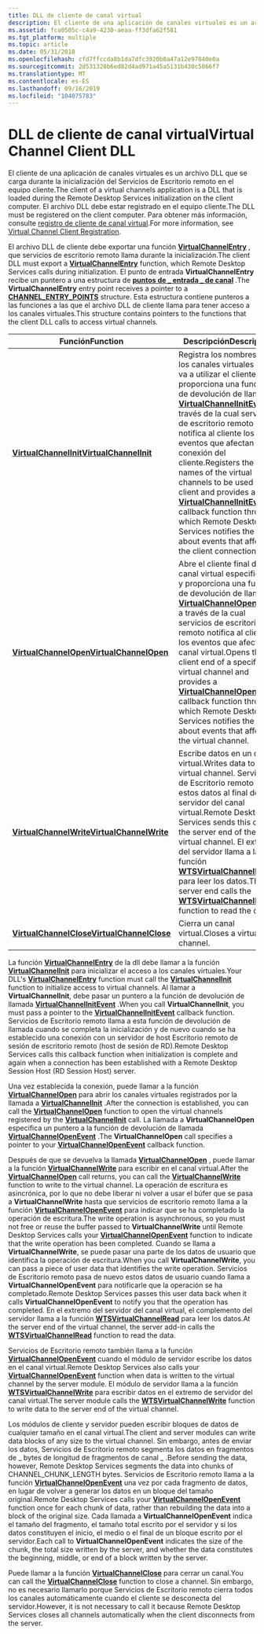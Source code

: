 ```yaml
---
title: DLL de cliente de canal virtual
description: El cliente de una aplicación de canales virtuales es un archivo DLL que se carga durante la inicialización del Servicios de Escritorio remoto en el equipo cliente. El archivo DLL debe estar registrado en el equipo cliente.
ms.assetid: fca0505c-c4a9-4230-aeaa-ff3dfa62f581
ms.tgt_platform: multiple
ms.topic: article
ms.date: 05/31/2018
ms.openlocfilehash: cfd7ffccda8b1da7dfc3920b0a47a12e97840e0a
ms.sourcegitcommit: 2d531328b6ed82d4ad971a45a5131b430c5866f7
ms.translationtype: MT
ms.contentlocale: es-ES
ms.lasthandoff: 09/16/2019
ms.locfileid: "104075783"
---
```

# <a name="virtual-channel-client-dll"></a><span data-ttu-id="3588b-104">DLL de cliente de canal virtual</span><span class="sxs-lookup"><span data-stu-id="3588b-104">Virtual Channel Client DLL</span></span>

<span data-ttu-id="3588b-105">El cliente de una aplicación de canales virtuales es un archivo DLL que se carga durante la inicialización del Servicios de Escritorio remoto en el equipo cliente.</span><span class="sxs-lookup"><span data-stu-id="3588b-105">The client of a virtual channels application is a DLL that is loaded during the Remote Desktop Services initialization on the client computer.</span></span> <span data-ttu-id="3588b-106">El archivo DLL debe estar registrado en el equipo cliente.</span><span class="sxs-lookup"><span data-stu-id="3588b-106">The DLL must be registered on the client computer.</span></span> <span data-ttu-id="3588b-107">Para obtener más información, consulte [registro de cliente de canal virtual](virtual-channel-client-registration.md).</span><span class="sxs-lookup"><span data-stu-id="3588b-107">For more information, see [Virtual Channel Client Registration](virtual-channel-client-registration.md).</span></span>

<span data-ttu-id="3588b-108">El archivo DLL de cliente debe exportar una función [**VirtualChannelEntry**](/windows/desktop/api/Cchannel/nc-cchannel-virtualchannelentry) , que servicios de escritorio remoto llama durante la inicialización.</span><span class="sxs-lookup"><span data-stu-id="3588b-108">The client DLL must export a [**VirtualChannelEntry**](/windows/desktop/api/Cchannel/nc-cchannel-virtualchannelentry) function, which Remote Desktop Services calls during initialization.</span></span> <span data-ttu-id="3588b-109">El punto de entrada **VirtualChannelEntry** recibe un puntero a una estructura de [**puntos de \_ entrada \_ de canal**](/windows/win32/api/cchannel/ns-cchannel-channel_entry_points) .</span><span class="sxs-lookup"><span data-stu-id="3588b-109">The **VirtualChannelEntry** entry point receives a pointer to a [**CHANNEL\_ENTRY\_POINTS**](/windows/win32/api/cchannel/ns-cchannel-channel_entry_points) structure.</span></span> <span data-ttu-id="3588b-110">Esta estructura contiene punteros a las funciones a las que el archivo DLL de cliente llama para tener acceso a los canales virtuales.</span><span class="sxs-lookup"><span data-stu-id="3588b-110">This structure contains pointers to the functions that the client DLL calls to access virtual channels.</span></span>



| <span data-ttu-id="3588b-111">Función</span><span class="sxs-lookup"><span data-stu-id="3588b-111">Function</span></span>                                                      | <span data-ttu-id="3588b-112">Descripción</span><span class="sxs-lookup"><span data-stu-id="3588b-112">Description</span></span>                                                                                                                                                                                                                                                                           |
|---------------------------------------------------------------|---------------------------------------------------------------------------------------------------------------------------------------------------------------------------------------------------------------------------------------------------------------------------------------|
| [<span data-ttu-id="3588b-113">**VirtualChannelInit**</span><span class="sxs-lookup"><span data-stu-id="3588b-113">**VirtualChannelInit**</span></span>](/windows/desktop/api/Cchannel/nc-cchannel-virtualchannelinit)<br/>   | <span data-ttu-id="3588b-114">Registra los nombres de los canales virtuales que va a utilizar el cliente y proporciona una función de devolución de llamada [**VirtualChannelInitEvent**](/windows/desktop/api/Cchannel/nc-cchannel-channel_init_event_fn) a través de la cual servicios de escritorio remoto notifica al cliente los eventos que afectan a la conexión del cliente.</span><span class="sxs-lookup"><span data-stu-id="3588b-114">Registers the names of the virtual channels to be used by the client and provides a [**VirtualChannelInitEvent**](/windows/desktop/api/Cchannel/nc-cchannel-channel_init_event_fn) callback function through which Remote Desktop Services notifies the client about events that affect the client connection.</span></span><br/> |
| [<span data-ttu-id="3588b-115">**VirtualChannelOpen**</span><span class="sxs-lookup"><span data-stu-id="3588b-115">**VirtualChannelOpen**</span></span>](/windows/desktop/api/Cchannel/nc-cchannel-virtualchannelopen)<br/>   | <span data-ttu-id="3588b-116">Abre el cliente final de un canal virtual especificado y proporciona una función de devolución de llamada [**VirtualChannelOpenEvent**](/windows/desktop/api/Cchannel/nc-cchannel-channel_open_event_fn) a través de la cual servicios de escritorio remoto notifica al cliente los eventos que afectan al canal virtual.</span><span class="sxs-lookup"><span data-stu-id="3588b-116">Opens the client end of a specified virtual channel and provides a [**VirtualChannelOpenEvent**](/windows/desktop/api/Cchannel/nc-cchannel-channel_open_event_fn) callback function through which Remote Desktop Services notifies the client about events that affect the virtual channel.</span></span><br/>                    |
| [<span data-ttu-id="3588b-117">**VirtualChannelWrite**</span><span class="sxs-lookup"><span data-stu-id="3588b-117">**VirtualChannelWrite**</span></span>](/windows/desktop/api/Cchannel/nc-cchannel-virtualchannelwrite)<br/> | <span data-ttu-id="3588b-118">Escribe datos en un canal virtual.</span><span class="sxs-lookup"><span data-stu-id="3588b-118">Writes data to a virtual channel.</span></span> <span data-ttu-id="3588b-119">Servicios de Escritorio remoto envía estos datos al final del servidor del canal virtual.</span><span class="sxs-lookup"><span data-stu-id="3588b-119">Remote Desktop Services sends this data to the server end of the virtual channel.</span></span> <span data-ttu-id="3588b-120">El extremo del servidor llama a la función [**WTSVirtualChannelRead**](/windows/desktop/api/Wtsapi32/nf-wtsapi32-wtsvirtualchannelread) para leer los datos.</span><span class="sxs-lookup"><span data-stu-id="3588b-120">The server end calls the [**WTSVirtualChannelRead**](/windows/desktop/api/Wtsapi32/nf-wtsapi32-wtsvirtualchannelread) function to read the data.</span></span><br/>                                             |
| [<span data-ttu-id="3588b-121">**VirtualChannelClose**</span><span class="sxs-lookup"><span data-stu-id="3588b-121">**VirtualChannelClose**</span></span>](/windows/desktop/api/Cchannel/nc-cchannel-virtualchannelclose)<br/> | <span data-ttu-id="3588b-122">Cierra un canal virtual.</span><span class="sxs-lookup"><span data-stu-id="3588b-122">Closes a virtual channel.</span></span><br/>                                                                                                                                                                                                                                                  |



 

<span data-ttu-id="3588b-123">La función [**VirtualChannelEntry**](/windows/desktop/api/Cchannel/nc-cchannel-virtualchannelentry) de la dll debe llamar a la función [**VirtualChannelInit**](/windows/desktop/api/Cchannel/nc-cchannel-virtualchannelinit) para inicializar el acceso a los canales virtuales.</span><span class="sxs-lookup"><span data-stu-id="3588b-123">Your DLL's [**VirtualChannelEntry**](/windows/desktop/api/Cchannel/nc-cchannel-virtualchannelentry) function must call the [**VirtualChannelInit**](/windows/desktop/api/Cchannel/nc-cchannel-virtualchannelinit) function to initialize access to virtual channels.</span></span> <span data-ttu-id="3588b-124">Al llamar a **VirtualChannelInit**, debe pasar un puntero a la función de devolución de llamada [**VirtualChannelInitEvent**](/windows/desktop/api/Cchannel/nc-cchannel-channel_init_event_fn) .</span><span class="sxs-lookup"><span data-stu-id="3588b-124">When you call **VirtualChannelInit**, you must pass a pointer to the [**VirtualChannelInitEvent**](/windows/desktop/api/Cchannel/nc-cchannel-channel_init_event_fn) callback function.</span></span> <span data-ttu-id="3588b-125">Servicios de Escritorio remoto llama a esta función de devolución de llamada cuando se completa la inicialización y de nuevo cuando se ha establecido una conexión con un servidor de host Escritorio remoto de sesión de escritorio remoto (host de sesión de RD).</span><span class="sxs-lookup"><span data-stu-id="3588b-125">Remote Desktop Services calls this callback function when initialization is complete and again when a connection has been established with a Remote Desktop Session Host (RD Session Host) server.</span></span>

<span data-ttu-id="3588b-126">Una vez establecida la conexión, puede llamar a la función [**VirtualChannelOpen**](/windows/desktop/api/Cchannel/nc-cchannel-virtualchannelopen) para abrir los canales virtuales registrados por la llamada a [**VirtualChannelInit**](/windows/desktop/api/Cchannel/nc-cchannel-virtualchannelinit) .</span><span class="sxs-lookup"><span data-stu-id="3588b-126">After the connection is established, you can call the [**VirtualChannelOpen**](/windows/desktop/api/Cchannel/nc-cchannel-virtualchannelopen) function to open the virtual channels registered by the [**VirtualChannelInit**](/windows/desktop/api/Cchannel/nc-cchannel-virtualchannelinit) call.</span></span> <span data-ttu-id="3588b-127">La llamada a **VirtualChannelOpen** especifica un puntero a la función de devolución de llamada [**VirtualChannelOpenEvent**](/windows/desktop/api/Cchannel/nc-cchannel-channel_open_event_fn) .</span><span class="sxs-lookup"><span data-stu-id="3588b-127">The **VirtualChannelOpen** call specifies a pointer to your [**VirtualChannelOpenEvent**](/windows/desktop/api/Cchannel/nc-cchannel-channel_open_event_fn) callback function.</span></span>

<span data-ttu-id="3588b-128">Después de que se devuelva la llamada [**VirtualChannelOpen**](/windows/desktop/api/Cchannel/nc-cchannel-virtualchannelopen) , puede llamar a la función [**VirtualChannelWrite**](/windows/desktop/api/Cchannel/nc-cchannel-virtualchannelwrite) para escribir en el canal virtual.</span><span class="sxs-lookup"><span data-stu-id="3588b-128">After the [**VirtualChannelOpen**](/windows/desktop/api/Cchannel/nc-cchannel-virtualchannelopen) call returns, you can call the [**VirtualChannelWrite**](/windows/desktop/api/Cchannel/nc-cchannel-virtualchannelwrite) function to write to the virtual channel.</span></span> <span data-ttu-id="3588b-129">La operación de escritura es asincrónica, por lo que no debe liberar ni volver a usar el búfer que se pasa a **VirtualChannelWrite** hasta que servicios de escritorio remoto llama a la función [**VirtualChannelOpenEvent**](/windows/desktop/api/Cchannel/nc-cchannel-channel_open_event_fn) para indicar que se ha completado la operación de escritura.</span><span class="sxs-lookup"><span data-stu-id="3588b-129">The write operation is asynchronous, so you must not free or reuse the buffer passed to **VirtualChannelWrite** until Remote Desktop Services calls your [**VirtualChannelOpenEvent**](/windows/desktop/api/Cchannel/nc-cchannel-channel_open_event_fn) function to indicate that the write operation has been completed.</span></span> <span data-ttu-id="3588b-130">Cuando se llama a **VirtualChannelWrite**, se puede pasar una parte de los datos de usuario que identifica la operación de escritura.</span><span class="sxs-lookup"><span data-stu-id="3588b-130">When you call **VirtualChannelWrite**, you can pass a piece of user data that identifies the write operation.</span></span> <span data-ttu-id="3588b-131">Servicios de Escritorio remoto pasa de nuevo estos datos de usuario cuando llama a **VirtualChannelOpenEvent** para notificarle que la operación se ha completado.</span><span class="sxs-lookup"><span data-stu-id="3588b-131">Remote Desktop Services passes this user data back when it calls **VirtualChannelOpenEvent** to notify you that the operation has completed.</span></span> <span data-ttu-id="3588b-132">En el extremo del servidor del canal virtual, el complemento del servidor llama a la función [**WTSVirtualChannelRead**](/windows/desktop/api/Wtsapi32/nf-wtsapi32-wtsvirtualchannelread) para leer los datos.</span><span class="sxs-lookup"><span data-stu-id="3588b-132">At the server end of the virtual channel, the server add-in calls the [**WTSVirtualChannelRead**](/windows/desktop/api/Wtsapi32/nf-wtsapi32-wtsvirtualchannelread) function to read the data.</span></span>

<span data-ttu-id="3588b-133">Servicios de Escritorio remoto también llama a la función [**VirtualChannelOpenEvent**](/windows/desktop/api/Cchannel/nc-cchannel-channel_open_event_fn) cuando el módulo de servidor escribe los datos en el canal virtual.</span><span class="sxs-lookup"><span data-stu-id="3588b-133">Remote Desktop Services also calls your [**VirtualChannelOpenEvent**](/windows/desktop/api/Cchannel/nc-cchannel-channel_open_event_fn) function when data is written to the virtual channel by the server module.</span></span> <span data-ttu-id="3588b-134">El módulo de servidor llama a la función [**WTSVirtualChannelWrite**](/windows/desktop/api/Wtsapi32/nf-wtsapi32-wtsvirtualchannelwrite) para escribir datos en el extremo de servidor del canal virtual.</span><span class="sxs-lookup"><span data-stu-id="3588b-134">The server module calls the [**WTSVirtualChannelWrite**](/windows/desktop/api/Wtsapi32/nf-wtsapi32-wtsvirtualchannelwrite) function to write data to the server end of the virtual channel.</span></span>

<span data-ttu-id="3588b-135">Los módulos de cliente y servidor pueden escribir bloques de datos de cualquier tamaño en el canal virtual.</span><span class="sxs-lookup"><span data-stu-id="3588b-135">The client and server modules can write data blocks of any size to the virtual channel.</span></span> <span data-ttu-id="3588b-136">Sin embargo, antes de enviar los datos, Servicios de Escritorio remoto segmenta los datos en fragmentos de \_ bytes de longitud de fragmentos de canal \_ .</span><span class="sxs-lookup"><span data-stu-id="3588b-136">Before sending the data, however, Remote Desktop Services segments the data into chunks of CHANNEL\_CHUNK\_LENGTH bytes.</span></span> <span data-ttu-id="3588b-137">Servicios de Escritorio remoto llama a la función [**VirtualChannelOpenEvent**](/windows/desktop/api/Cchannel/nc-cchannel-channel_open_event_fn) una vez por cada fragmento de datos, en lugar de volver a generar los datos en un bloque del tamaño original.</span><span class="sxs-lookup"><span data-stu-id="3588b-137">Remote Desktop Services calls your [**VirtualChannelOpenEvent**](/windows/desktop/api/Cchannel/nc-cchannel-channel_open_event_fn) function once for each chunk of data, rather than rebuilding the data into a block of the original size.</span></span> <span data-ttu-id="3588b-138">Cada llamada a **VirtualChannelOpenEvent** indica el tamaño del fragmento, el tamaño total escrito por el servidor y si los datos constituyen el inicio, el medio o el final de un bloque escrito por el servidor.</span><span class="sxs-lookup"><span data-stu-id="3588b-138">Each call to **VirtualChannelOpenEvent** indicates the size of the chunk, the total size written by the server, and whether the data constitutes the beginning, middle, or end of a block written by the server.</span></span>

<span data-ttu-id="3588b-139">Puede llamar a la función [**VirtualChannelClose**](/windows/desktop/api/Cchannel/nc-cchannel-virtualchannelclose) para cerrar un canal.</span><span class="sxs-lookup"><span data-stu-id="3588b-139">You can call the [**VirtualChannelClose**](/windows/desktop/api/Cchannel/nc-cchannel-virtualchannelclose) function to close a channel.</span></span> <span data-ttu-id="3588b-140">Sin embargo, no es necesario llamarlo porque Servicios de Escritorio remoto cierra todos los canales automáticamente cuando el cliente se desconecta del servidor.</span><span class="sxs-lookup"><span data-stu-id="3588b-140">However, it is not necessary to call it because Remote Desktop Services closes all channels automatically when the client disconnects from the server.</span></span>

 

 





